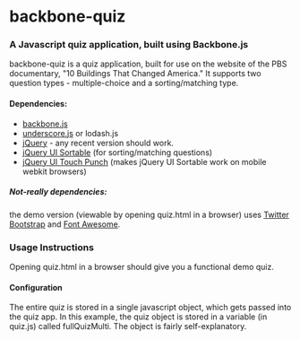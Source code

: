 # backbone-quiz

### A Javascript quiz application, built using Backbone.js

backbone-quiz is a quiz application, built for use on the website of the PBS documentary, "10 Buildings That Changed America." It supports two question types - multiple-choice and a sorting/matching type. 

#### Dependencies:
* [backbone.js](http://backbonejs.org/)
* [underscore.js](http://documentcloud.github.io/underscore/) or lodash.js
* [jQuery](http://jquery.com/) - any recent version should work.
* [jQuery UI Sortable](http://jqueryui.com/sortable/) (for sorting/matching questions)
* [jQuery UI Touch Punch](http://touchpunch.furf.com/) (makes jQuery UI Sortable work on mobile webkit browsers)

##### Not-really dependencies:
the demo version (viewable by opening quiz.html in a browser) uses [Twitter Bootstrap](http://twitter.github.io/bootstrap/) and [Font Awesome](http://fortawesome.github.io/Font-Awesome/).

### Usage Instructions

Opening quiz.html in a browser should give you a functional demo quiz. 

#### Configuration

The entire quiz is stored in a single javascript object, which gets passed into the quiz app. In this example, the quiz object is stored in a variable (in quiz.js) called fullQuizMulti. The object is fairly self-explanatory.

